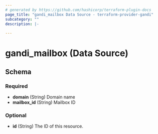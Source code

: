 ```yaml
---
# generated by https://github.com/hashicorp/terraform-plugin-docs
page_title: "gandi_mailbox Data Source - terraform-provider-gandi"
subcategory: ""
description: |-
  
---
```


# gandi_mailbox (Data Source)





<!-- schema generated by tfplugindocs -->
## Schema

### Required

- **domain** (String) Domain name
- **mailbox_id** (String) Mailbox ID

### Optional

- **id** (String) The ID of this resource.


